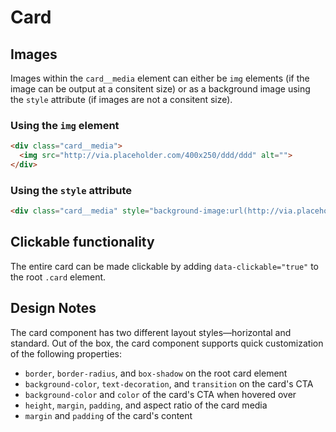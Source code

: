# Card

## Images
Images within the `card__media` element can either be `img` elements (if the image can be output at a consitent size) or as a background image using the `style` attribute (if images are not a consitent size).

### Using the `img` element
```html
<div class="card__media">
  <img src="http://via.placeholder.com/400x250/ddd/ddd" alt="">
</div>
```

### Using the `style` attribute
```html
<div class="card__media" style="background-image:url(http://via.placeholder.com/400x250/ddd/ddd)"></div>
```

## Clickable functionality
The entire card can be made clickable by adding `data-clickable="true"` to the root `.card` element.

## Design Notes
The card component has two different layout styles—horizontal and standard. Out of the box, the card component supports quick customization of the following properties:

- `border`, `border-radius`, and `box-shadow` on the root card element
- `background-color`, `text-decoration`, and `transition` on the card's CTA
- `background-color` and `color` of the card's CTA when hovered over
- `height`, `margin`, `padding`, and aspect ratio of the card media
- `margin` and `padding` of the card's content
